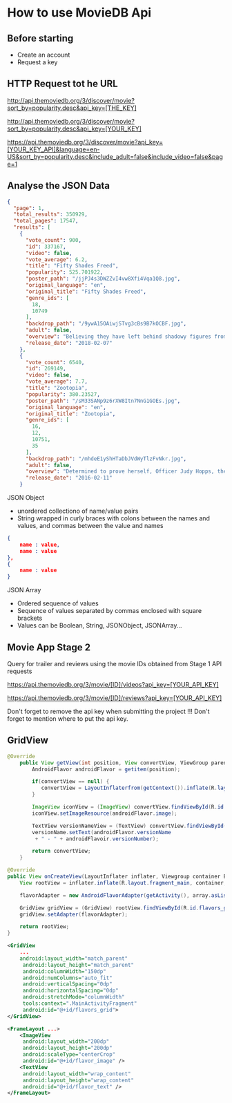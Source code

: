 # How to use MovieDB Api

## Before starting

- Create an account
- Request a key

## HTTP Request tot he URL

http://api.themoviedb.org/3/discover/movie?sort_by=popularity.desc&api_key=[THE_KEY]

http://api.themoviedb.org/3/discover/movie?sort_by=popularity.desc&api_key=[YOUR_KEY]

https://api.themoviedb.org/3/discover/movie?api_key=[YOUR_KEY_API]&language=en-US&sort_by=popularity.desc&include_adult=false&include_video=false&page=1

## Analyse the JSON Data

```json
{
  "page": 1,
  "total_results": 350929,
  "total_pages": 17547,
  "results": [
    {
      "vote_count": 900,
      "id": 337167,
      "video": false,
      "vote_average": 6.2,
      "title": "Fifty Shades Freed",
      "popularity": 525.701922,
      "poster_path": "/jjPJ4s3DWZZvI4vw8Xfi4Vqa1Q8.jpg",
      "original_language": "en",
      "original_title": "Fifty Shades Freed",
      "genre_ids": [
        18,
        10749
      ],
      "backdrop_path": "/9ywA15OAiwjSTvg3cBs9B7kOCBF.jpg",
      "adult": false,
      "overview": "Believing they have left behind shadowy figures from their past, newlyweds Christian and Ana fully embrace an inextricable connection and shared life of luxury. But just as she steps into her role as Mrs. Grey and he relaxes into an unfamiliar stability, new threats could jeopardize their happy ending before it even begins.",
      "release_date": "2018-02-07"
    },
    {
      "vote_count": 6540,
      "id": 269149,
      "video": false,
      "vote_average": 7.7,
      "title": "Zootopia",
      "popularity": 380.23527,
      "poster_path": "/sM33SANp9z6rXW8Itn7NnG1GOEs.jpg",
      "original_language": "en",
      "original_title": "Zootopia",
      "genre_ids": [
        16,
        12,
        10751,
        35
      ],
      "backdrop_path": "/mhdeE1yShHTaDbJVdWyTlzFvNkr.jpg",
      "adult": false,
      "overview": "Determined to prove herself, Officer Judy Hopps, the first bunny on Zootopia's police force, jumps at the chance to crack her first case - even if it means partnering with scam-artist fox Nick Wilde to solve the mystery.",
      "release_date": "2016-02-11"
    }
```
JSON Object
- unordered collectiono of name/value pairs
- String wrapped in curly braces with colons between the names and values, and commas between the value and names
```json
{
    name : value,
    name : value
},
{
    name : value
}
```

JSON Array
- Ordered sequence of values
- Sequence of values separated by commas enclosed with square brackets
- Values can be Boolean, String, JSONObject, JSONArray...

## Movie App Stage 2

Query for trailer and reviews using the movie IDs obtained from Stage 1 API requests

https://api.themoviedb.org/3/movie/[ID]/videos?api_key=[YOUR_API_KEY]

https://api.themoviedb.org/3/movie/[ID]/reviews?api_key=[YOUR_API_KEY]


Don't forget to remove the api key when submitting the project !!!
Don't forget to mention where to put the api key.

## GridView

```java
@Override
    public View getView(int position, View convertView, ViewGroup parent) {
        AndroidFlavor androidFlavor = getitem(position);

        if(convertView == null) {
           convertView = LayoutInflaterfrom(getContext()).inflate(R.layout.flavor_item, parent, false);
        }

        ImageView iconView = (ImageView) convertView.findViewById(R.id.flavor_image;
        iconView.setImageResource(androidFlavor.image);

        TextView versionNameView = (TextView) convertView.findViewById(R.id.flavor_text);
        versionName.setText(androidFlavor.versionName
         + " - " + androidFlavoir.versionNumber);

        return convertView;
    }
```
```java
@Override
public View onCreateView(LayoutInflater inflater, Viewgroup container Bundle savedInstanceState) {
    View rootView = inflater.inflate(R.layout.fragment_main, container, false);

    flavorAdapter = new AndroidFlavorAdapter(getActivity(), array.asList(androidFlavors));

    GridView gridView = (GridView) rootView.findViewById(R.id.flavors_grid);
    gridView.setAdapter(flavorAdapter);

    return rootView;
}
```
```xml
<GridView
    ...
    android:layout_width="match_parent"
     android:layout_height="match_parent"
     android:columnWidth="150dp"
     android:numColumns="auto_fit"
     android:verticalSpacing="0dp"
     android:horizontalSpacing="0dp"
     android:stretchMode="columnWidth"
     tools:context=".MainActivityFragment"
     android:id="@+id/flavors_grid">
</GridView>
```
```xml
<FrameLayout ...>
    <ImageView
     android:layout_width="200dp"
     android:layout_height="200dp"
     android:scaleType="centerCrop"
     android:id="@+id/flavor_image" />
    <TextView 
     android:layout_width="wrap_content"
     android:layout_height="wrap_content"
     android:id="@+id/flavor_text" />
</FrameLayout>
```